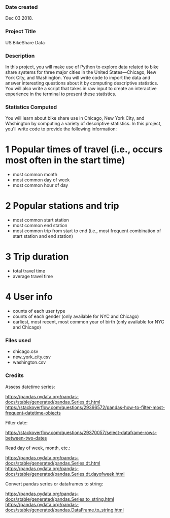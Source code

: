 ### Date created
Dec 03 2018.

### Project Title
US BikeShare Data

### Description
In this project, you will make use of Python to explore data related to bike share systems for three major cities in the United States—Chicago, New York City, and Washington. You will write code to import the data and answer interesting questions about it by computing descriptive statistics. You will also write a script that takes in raw input to create an interactive experience in the terminal to present these statistics.

### Statistics Computed
You will learn about bike share use in Chicago, New York City, and Washington by computing a variety of descriptive statistics. In this project, you'll write code to provide the following information:

# 1 Popular times of travel (i.e., occurs most often in the start time)
* most common month
* most common day of week
* most common hour of day

# 2 Popular stations and trip
* most common start station
* most common end station
* most common trip from start to end (i.e., most frequent combination of start station and end station)

# 3 Trip duration
* total travel time
* average travel time

# 4 User info
* counts of each user type
* counts of each gender (only available for NYC and Chicago)
* earliest, most recent, most common year of birth (only available for NYC and Chicago)

### Files used
* chicago.csv
* new_york_city.csv
* washington.csv

### Credits
Assess datetime series:

https://pandas.pydata.org/pandas-docs/stable/generated/pandas.Series.dt.html
https://stackoverflow.com/questions/29366572/pandas-how-to-filter-most-frequent-datetime-objects

Filter date:

https://stackoverflow.com/questions/29370057/select-dataframe-rows-between-two-dates

Read day of week, month, etc.:

https://pandas.pydata.org/pandas-docs/stable/generated/pandas.Series.dt.html
https://pandas.pydata.org/pandas-docs/stable/generated/pandas.Series.dt.dayofweek.html

Convert pandas series or dataframes to string:

https://pandas.pydata.org/pandas-docs/stable/generated/pandas.Series.to_string.html
https://pandas.pydata.org/pandas-docs/stable/generated/pandas.DataFrame.to_string.html
